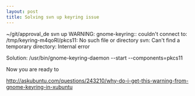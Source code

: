 ```yaml
---
layout: post
title: Solving svn up keyring issue
---
```


~/git/approval_de svn up
WARNING: gnome-keyring:: couldn't connect to: /tmp/keyring-m4qoRl/pkcs11: No such file or directory
svn: Can't find a temporary directory: Internal error

Solution: /usr/bin/gnome-keyring-daemon --start --components=pkcs11

Now you are ready to

http://askubuntu.com/questions/243210/why-do-i-get-this-warning-from-gnome-keyring-in-xubuntu
